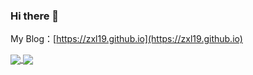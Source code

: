 ### Hi there 👋

My Blog：[https://zxl19.github.io](https://zxl19.github.io)

<!-- [![996.icu](https://img.shields.io/badge/link-996.icu-red.svg)](https://996.icu) [![LICENSE](https://img.shields.io/badge/license-Anti%20996-blue.svg)](https://github.com/996icu/996.ICU/blob/master/LICENSE) -->

<a href="https://github.com/zxl19">
  <img align="center" src="https://github-readme-stats.vercel.app/api?username=zxl19&count_private=true&show_icons=true&theme=prussian" />
</a>
<a href="https://github.com/zxl19">
  <img align="center" src="https://github-readme-stats.vercel.app/api/top-langs/?username=zxl19&layout=compact&theme=prussian" />
</a>

<!--
**zxl19/zxl19** is a ✨ _special_ ✨ repository because its `README.md` (this file) appears on your GitHub profile.

Here are some ideas to get you started:

- 🔭 I’m currently working on ...
- 🌱 I’m currently learning ...
- 👯 I’m looking to collaborate on ...
- 🤔 I’m looking for help with ...
- 💬 Ask me about ...
- 📫 How to reach me: ...
- 😄 Pronouns: ...
- ⚡ Fun fact: ...
-->
